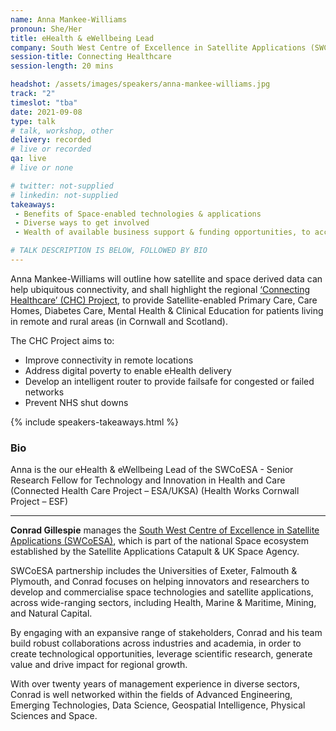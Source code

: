 ```yaml
---
name: Anna Mankee-Williams 
pronoun: She/Her
title: eHealth & eWellbeing Lead
company: South West Centre of Excellence in Satellite Applications (SWCoESA)
session-title: Connecting Healthcare
session-length: 20 mins

headshot: /assets/images/speakers/anna-mankee-williams.jpg
track: "2"
timeslot: "tba"
date: 2021-09-08
type: talk
# talk, workshop, other
delivery: recorded
# live or recorded
qa: live
# live or none

# twitter: not-supplied
# linkedin: not-supplied
takeaways:
 - Benefits of Space-enabled technologies & applications
 - Diverse ways to get involved
 - Wealth of available business support & funding opportunities, to accelerate Space-enabled innovations (tech, data & digital)

# TALK DESCRIPTION IS BELOW, FOLLOWED BY BIO
---
```


 
Anna Mankee-Williams will outline how satellite and space derived data can help ubiquitous connectivity, and shall highlight the regional <a href="https://www.goonhilly.org/the-chc-project">‘Connecting Healthcare’ (CHC) Project</a>, to provide Satellite-enabled Primary Care, Care Homes, Diabetes Care, Mental Health & Clinical Education for patients living in remote and rural areas (in Cornwall and Scotland). 
 
The CHC Project aims to:
<ul>
<li>Improve connectivity in remote locations</li>
<li>Address digital poverty to enable eHealth delivery</li>
<li>Develop an intelligent router to provide failsafe for congested or failed networks</li>
<li>Prevent NHS shut downs</li>
</ul>

{% include speakers-takeaways.html %}

<h3>Bio</h3>

Anna is the our eHealth & eWellbeing Lead of the SWCoESA - Senior Research Fellow for Technology and Innovation in Health and Care (Connected Health Care Project – ESA/UKSA) (Health Works Cornwall Project – ESF)

<hr/>

<strong>Conrad Gillespie</strong> manages the <a href="https://sa.catapult.org.uk/south-west/">South West Centre of Excellence in Satellite Applications (SWCoESA)</a>, which is part of the national Space ecosystem established by the Satellite Applications Catapult & UK Space Agency.

SWCoESA partnership includes the Universities of Exeter, Falmouth & Plymouth, and Conrad focuses on helping innovators and researchers to develop and commercialise space technologies and satellite applications, across wide-ranging sectors, including Health, Marine & Maritime, Mining, and Natural Capital. 

By engaging with an expansive range of stakeholders, Conrad and his team build robust collaborations across industries and academia, in order to create technological opportunities, leverage scientific research, generate value and drive impact for regional growth.

With over twenty years of management experience in diverse sectors, Conrad is well networked within the fields of Advanced Engineering, Emerging Technologies, Data Science, Geospatial Intelligence, Physical Sciences and Space.